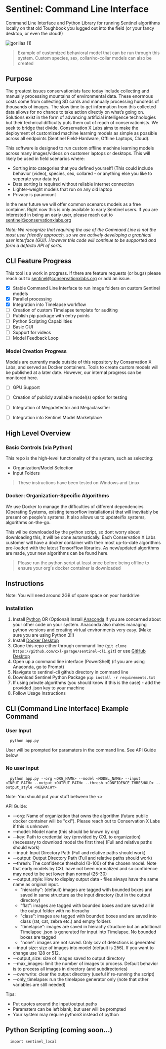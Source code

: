 # Sentinel: Command Line Interface
Command Line Interface and Python Library for running Sentinel algorithms locally on that old Toughbook you lugged out into the field (or your fancy desktop, or even the cloud!)


![gorillas (1)](https://user-images.githubusercontent.com/28448427/159202229-69af38ce-b487-46b4-9bea-53c477d7c5ab.gif)
> Example of customized behavioral model that can be run through this system. Custom species, sex, collar/no-collar models can also be created

## Purpose
The greatest issues conservationists face today include collecting and manually processing mountains of environmental data. These enormous costs come from collecting SD cards and manually processing hundreds of thousands of images. The slow time to get information from this collected data allows for no chance to take action directly on what’s going on. Solutions exist in the form of advancing artificial intelligence technologies but their technical difficulty puts them out of reach of conservationists. We seek to bridge that divide. Conservation X Labs aims to make the deployment of customized machine learning models as simple as possible across all endpoints (Sentinel Field-Hardware, Offline Laptops, Cloud). 

This software is designed to run custom offline machine learning models across many images/videos on customer laptops or desktops. This will likely be used in field scenarios where:
- Sorting into categories that you defined yourself! (This could include behavior (video), species, sex, collared - or anything else you like to seperate your data by)
- Data sorting is required without reliable internet connection
- Lighter-weight models that run on any old laptop
- Privacy is paramount 

In the near future we will offer common scenaros models as a free container. Right now this is only available to early Sentinel users. If you are interested in being an early user, please reach out to sentinel@conservationxlabs.org 

*Note: We recognize that requiring the use of the Command Line is not the most user friendly approach, so we are actively developing a graphical user interface (GUI). However this code will continue to be supported and form a defacto API of sorts.* 



## CLI Feature Progress
This tool is a work in progress. If there are feature requests (or bugs) please reach out to sentinel@conservationxlabs.org or add an issue.

- [x] Stable Command Line Interface to run image folders on custom Sentinel models 
- [x] Parallel processing
- [x] Integration into Timelapse workflow
- [ ] Creation of custom Timelapse template for auditing
- [ ] Publish pip package with entry points
- [ ] Python Scripting Capabilities
- [ ] Basic GUI
- [ ] Support for videos
- [ ] Model Feedback Loop

### Model Creation Progress
Models are currently made outside of this repository by Conservation X Labs, and served as Docker containers. Tools to create custom models will be published at a later date. However, our internal progress can be monitored here.

- [ ] GPU Support
- [ ] Creation of publicly available model(s) option for testing
- [ ] Integration of Megadetector and Megaclassifier
- [ ] Integration into Sentinel Model Marketplace


## High Level Overview

### Basic Controls (via Python)
This repo is the high-level functionality of the system, such as selecting:
- Organization/Model Selection
- Input Folders

>These instructions have been tested on Windows and Linux

### Docker: Organization-Specific Algorithms
We use Docker to manage the difficulties of different dependencies (Operating Systems, existing tensorflow installations) that will inevitably be present on people's systems. It also allows us to update/fix systems, algorithms on-the-go.

This wil be downloaded by the python script, so dont worry about downloading this, it will be done automatically. Each Conservation  X Labs customer will have a docker container with their most up-to-date algorithms pre-loaded with the latest TensorFlow libraries. As new/updated algorithms are made, your new algorithms can be found here.

>Please run the python script at least once before being offline to ensure your org's docker container is downloaded


## Instructions

Note: You will need around 2GB of spare space on your harddrive

### Installation

1. Install [Python](https://www.python.org/downloads/) OR (Optional) Install [Anaconda](https://www.anaconda.com/products/distribution) if you are concerned about your other code on your system. Anaconda also makes managing python versions and creating virtual environments very easy. (Make sure you are using Python 3!!)
2. Install [Docker Desktop](https://www.docker.com/products/docker-desktop/)
3. Clone this repo either through command line (```git clone https://github.com/cxl-garage/sentinel-cli.git```) or use [GitHub Desktop](https://desktop.github.com/)
4. Open up a command line interface (PowerShell) (if you are using Anaconda, go to Prompt) 
5. Navigate to sentinel-cli github directory in command line
6. Download Sentinel Python Package ```pip install -r requirements.txt```
7. If using private algorithms (you should know if this is the case) - add the provided .json key to your machine 
8. Follow Usage Instructions


## CLI (Command Line Interface) Example Command

### User Input 
```
  python app.py 
```
User will be prompted for paramaters in the command line. See API Guide below

### No user input
```
  python app.py --org <ORG_NAME> --model <MODEL_NAME> --input <INPUT_PATH> --output <OUTPUT_PATH> --thresh <CONFIDENCE_THRESHOLD> --output_style <HIERACHY>
```

Note: You should put your stuff between the <>

API Guide:

- --org: Name of organization that owns the algorithm (future public docker container will be "cxl"). Please reach out to Conservation X Labs if this is unknown
- --model: Model name (this should be known by org)
- --key: Path to credential key (provided by CXL to organization) (necessary to download model the first time) (Full and relative paths should work)
- --input: Input Directory Path (Full and relative paths should work)
- --output: Output Directory Path (Full and relative paths should work)
- --thresh: The confidence threshold (0-100) of the chosen model. Note that early models by CXL have not been normalized and so confidence may need to be set lower than normal (25-30)
- --output_style: How to display output data - files always have the same name as original input. 
  - "hierachy": (default) images are tagged with bounded boxes and saved in same structure as the input directory (but in the output directory)
  - "flat": images are tagged with bounded boxes and are saved all in the output folder with no hierachy
  - "class": images are tagged with bounded boxes and are saved into class (rat, cat, zebra etc.) and empty folders
  - "timelapse": images are saved in hierachy structure but an additional Timelapse .json is generated for input into Timelapse. No bounded boxes are tagged
  - "none": images are not saved. Only csv of detections is generated
- --input size: size of images into model (default is 256). If you want to change use 128 or 512.
- --output_size: size of images saved to output directory 
- --max_images: limit the number of images to process. Default behavior is to process all images in directory (and subdirectories)
- --overwrite: clear the output directory (useful if re-running the script)
- --only_timelapse: run the timelapse generator only (note that other variables are still needed)


Tips:
- Put quotes around the input/output paths
- Paramaters can be left blank, but user will be prompted 
- Your system may require python3 instead of python



## Python Scripting (coming soon...)
```
  import sentinel_local
```
